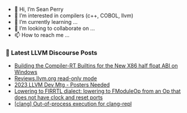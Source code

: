 - 👋 Hi, I’m Sean Perry
- 👀 I’m interested in compilers (c++, COBOL, llvm)
- 🌱 I’m currently learning ...
- 💞️ I’m looking to collaborate on ...
- 📫 How to reach me ...

<!---
s66perry/s66perry is a ✨ special ✨ repository because its `README.md` (this file) appears on your GitHub profile.
You can click the Preview link to take a look at your changes.
--->
### 📕 Latest LLVM Discourse Posts

<!-- DISCOURSE-LLVM:START -->
- [Building the Compiler-RT Builtins for the New X86 half float ABI on Windows](https://discourse.llvm.org/t/building-the-compiler-rt-builtins-for-the-new-x86-half-float-abi-on-windows/73292#post_1)
- [Reviews.llvm.org read-only mode](https://discourse.llvm.org/t/reviews-llvm-org-read-only-mode/73289#post_3)
- [2023 LLVM Dev Mtg - Posters Needed](https://discourse.llvm.org/t/2023-llvm-dev-mtg-posters-needed/73290#post_1)
- [Lowering to FIRRTL dialect: lowering to FModuleOp from an Op that does not have clock and reset ports](https://discourse.llvm.org/t/lowering-to-firrtl-dialect-lowering-to-fmoduleop-from-an-op-that-does-not-have-clock-and-reset-ports/73285#post_2)
- [[clang] Out-of-process execution for clang-repl](https://discourse.llvm.org/t/clang-out-of-process-execution-for-clang-repl/68225#post_17)
<!-- DISCOURSE-LLVM:END -->
